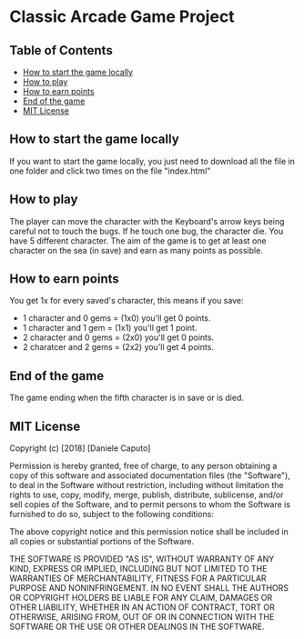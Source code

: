 # Classic Arcade Game Project

## Table of Contents

* [How to start the game locally](#how-to-start-the-game-locally)
* [How to play](#how-to-play)
* [How to earn points](#how-to-earn-points)
* [End of the game](#end-of-the-game)
* [MIT License](#mit-license)

## How to start the game locally

If you want to start the game locally, you just need to download all the file in one folder and click two times on the file "index.html"

## How to play

The player can move the character with the Keyboard's arrow keys being careful not to touch the bugs. If he touch one bug, the character die.
You have 5 different character.
The aim of the game is to get at least one character on the sea (in save) and earn as many points as possible.

## How to earn points

You get 1x for every saved's character, this means if you save:

* 1 character and 0 gems = (1x0) you'll get 0 points.
* 1 character and 1 gem = (1x1) you'll get 1 point.
* 2 character and 0 gems = (2x0) you'll get 0 points.
* 2 charatcer and 2 gems = (2x2) you'll get 4 points.

## End of the game

The game ending when the fifth character is in save or is died.

## MIT License

Copyright (c) [2018] [Daniele Caputo]

Permission is hereby granted, free of charge, to any person obtaining a copy
of this software and associated documentation files (the "Software"), to deal
in the Software without restriction, including without limitation the rights
to use, copy, modify, merge, publish, distribute, sublicense, and/or sell
copies of the Software, and to permit persons to whom the Software is
furnished to do so, subject to the following conditions:

The above copyright notice and this permission notice shall be included in all
copies or substantial portions of the Software.

THE SOFTWARE IS PROVIDED "AS IS", WITHOUT WARRANTY OF ANY KIND, EXPRESS OR
IMPLIED, INCLUDING BUT NOT LIMITED TO THE WARRANTIES OF MERCHANTABILITY,
FITNESS FOR A PARTICULAR PURPOSE AND NONINFRINGEMENT. IN NO EVENT SHALL THE
AUTHORS OR COPYRIGHT HOLDERS BE LIABLE FOR ANY CLAIM, DAMAGES OR OTHER
LIABILITY, WHETHER IN AN ACTION OF CONTRACT, TORT OR OTHERWISE, ARISING FROM,
OUT OF OR IN CONNECTION WITH THE SOFTWARE OR THE USE OR OTHER DEALINGS IN THE
SOFTWARE.